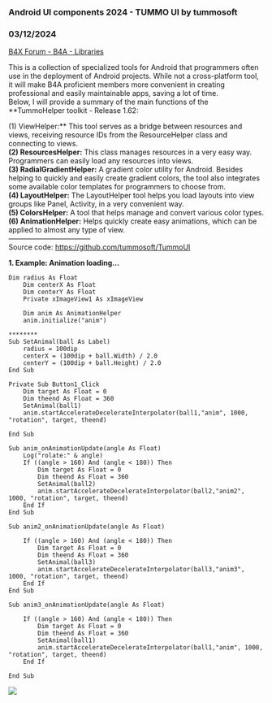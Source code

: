### Android UI components 2024 - TUMMO UI by tummosoft
### 03/12/2024
[B4X Forum - B4A - Libraries](https://www.b4x.com/android/forum/threads/159029/)

This is a collection of specialized tools for Android that programmers often use in the deployment of Android projects. While not a cross-platform tool, it will make B4A proficient members more convenient in creating professional and easily maintainable apps, saving a lot of time.  
Below, I will provide a summary of the main functions of the **TummoHelper toolkit - Release 1.62:  
  
(1) ViewHelper:** This tool serves as a bridge between resources and views, receiving resource IDs from the ResourceHelper class and connecting to views.  
**(2) ResourcesHelper:** This class manages resources in a very easy way. Programmers can easily load any resources into views.  
**(3) RadialGradientHelper:** A gradient color utility for Android. Besides helping to quickly and easily create gradient colors, the tool also integrates some available color templates for programmers to choose from.  
**(4) LayoutHelper:** The LayoutHelper tool helps you load layouts into view groups like Panel, Activity, in a very convenient way.  
**(5) ColorsHelper:** A tool that helps manage and convert various color types.  
**(6) AnimationHelper:** Helps quickly create easy animations, which can be applied to almost any type of view.  
———————————–  
Source code: <https://github.com/tummosoft/TummoUI>  
  
**1. Example: Animation loading…**  
  

```B4X
Dim radius As Float  
    Dim centerX As Float  
    Dim centerY As Float  
    Private xImageView1 As xImageView  
   
    Dim anim As AnimationHelper  
    anim.initialize("anim")  
  
********  
Sub SetAnimal(ball As Label)  
    radius = 100dip  
    centerX = (100dip + ball.Width) / 2.0  
    centerY = (100dip + ball.Height) / 2.0  
End Sub  
  
Private Sub Button1_Click  
    Dim target As Float = 0  
    Dim theend As Float = 360  
    SetAnimal(ball1)  
    anim.startAccelerateDecelerateInterpolator(ball1,"anim", 1000, "rotation", target, theend)  
   
End Sub  
  
Sub anim_onAnimationUpdate(angle As Float)  
    Log("rolate:" & angle)  
    If ((angle > 160) And (angle < 180)) Then  
        Dim target As Float = 0  
        Dim theend As Float = 360  
        SetAnimal(ball2)  
        anim.startAccelerateDecelerateInterpolator(ball2,"anim2", 1000, "rotation", target, theend)  
    End If  
End Sub  
  
Sub anim2_onAnimationUpdate(angle As Float)  
   
    If ((angle > 160) And (angle < 180)) Then  
        Dim target As Float = 0  
        Dim theend As Float = 360  
        SetAnimal(ball3)  
        anim.startAccelerateDecelerateInterpolator(ball3,"anim3", 1000, "rotation", target, theend)  
    End If  
End Sub  
  
Sub anim3_onAnimationUpdate(angle As Float)  
   
    If ((angle > 160) And (angle < 180)) Then  
        Dim target As Float = 0  
        Dim theend As Float = 360  
        SetAnimal(ball1)  
        anim.startAccelerateDecelerateInterpolator(ball1,"anim", 1000, "rotation", target, theend)  
    End If  
   
End Sub
```

  
  
  
![](https://www.b4x.com/android/forum/attachments/151619)